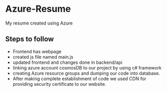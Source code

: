 # Azure-Resume
My resume created using Azure
## Steps to follow
- Frontend has webpage
- created js file named main.js
- updated frontend and changes done in backend/api
- linking azure account cosmosDB to our project by using c# framework
- creating Azure resource groups and dumping our code into database.
- After making complete establishment of code we used CDN for providing security certificate to our website.